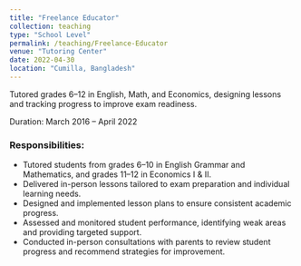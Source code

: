 ```yaml
---
title: "Freelance Educator"
collection: teaching
type: "School Level"
permalink: /teaching/Freelance-Educator
venue: "Tutoring Center"
date: 2022-04-30
location: "Cumilla, Bangladesh"
---
```


Tutored grades 6–12 in English, Math, and Economics, designing lessons and tracking progress to improve exam readiness.

Duration: March 2016 – April 2022

### Responsibilities: 
  * Tutored students from grades 6–10 in English Grammar and Mathematics, and grades 11–12 in Economics I & II.
  * Delivered in-person lessons tailored to exam preparation and individual learning needs.
  * Designed and implemented lesson plans to ensure consistent academic progress.
  * Assessed and monitored student performance, identifying weak areas and providing targeted support.
  * Conducted in-person consultations with parents to review student progress and recommend strategies for improvement.
